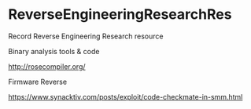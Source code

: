 # ReverseEngineeringResearchRes
Record Reverse Engineering Research resource

Binary analysis tools & code 

http://rosecompiler.org/

Firmware Reverse

https://www.synacktiv.com/posts/exploit/code-checkmate-in-smm.html

